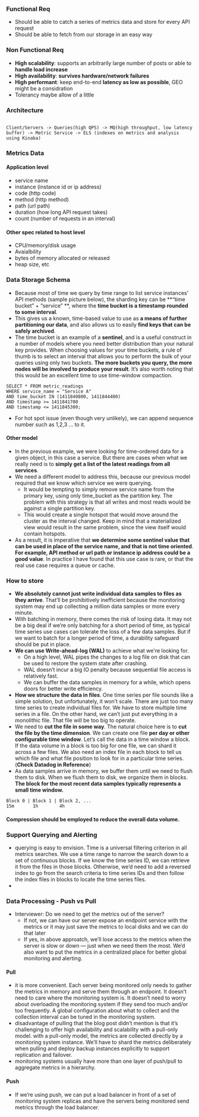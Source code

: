 ### Functional Req
- Should be able to catch a series of metrics data and store for every API request
- Should be able to fetch from our storage in an easy way 
### Non Functional Req
- **High scalability**: supports an arbitrarily large number of posts or able to **handle load increase**
- **High availability**: **survives hardware/network failures**
- **High performant**: keep end-to-end **latency as low as possible**, GEO might be a considration
- Tolerancy maybe allow of a little
### Architecture
```
																					
Client/Servers -> Queries(high QPS) -> MQ(high throughput, low latency buffer) -> Metric Service -> ELS (indexes on metrics and analysis using Kinaba)
```
### Metrics Data
#### Application level
- service name
- instance (instance id or ip address)
- code (http code)
- method (http method)
- path (url path)
- duration (how long API request takes)
- count (number of requests in an interval)
#### Other spec related to host level
- CPU/memory/disk usage
- Avaialbility
- bytes of memory allocated or released
- heap size, etc
### Data Storage Schema
- Because most of time we query by time range to list service instances’ API methods (sample picture below), the sharding key can be **“time bucket” + “service” **, where the **time bucket is a timestamp rounded to some interval**.
- This gives us a known, time-based value to use as **a means of further partitioning our data**, and also allows us to easily **find keys that can be safely archived**. 
- The time bucket is an example of a **sentinel**, and is a useful construct in a number of models where you need better distribution than your natural key provides. When choosing values for your time buckets, a rule of thumb is to select an interval that allows you to perform the bulk of your queries using only two buckets. **The more buckets you query, the more nodes will be involved to produce your result**. It’s also worth noting that this would be an excellent time to use time-window compaction.
```
SELECT * FROM metric_readings
WHERE service_name = "Service A"
AND time_bucket IN (1411840800, 1411844400)
AND timestamp >= 1411841700
AND timestamp <= 1411845300;
```
- For hot spot issue (even though very unlikely), we can append sequence number such as 1,2,3 … to it.
#### Other model
- In the previous example, we were looking for time-ordered data for a given object, in this case a service. But there are cases when what we really need is to **simply get a list of the latest readings from all services**. 
- We need a different model to address this, because our previous model required that we know which service we were querying. 
	- It would be tempting to simply remove service name from the primary key, using only time_bucket as the partition key. The problem with this strategy is that all writes and most reads would be against a single partition key. 
	- This would create a single hotspot that would move around the cluster as the interval changed. Keep in mind that a materialized view would result in the same problem, since the view itself would contain hotspots. 
- As a result, it is imperative that **we determine some sentinel value that can be used in place of the service name, and that is not time oriented**. **For example, API method or url path or instance ip address could be a good value**. In practice I have found that this use case is rare, or that the real use case requires a queue or cache.
### How to store
- **We absolutely cannot just write individual data samples to files as they arrive**. That’ll be prohibitively inefficient because the monitoring system may end up collecting a million data samples or more every minute.
-  With batching in memory, there comes the risk of losing data. It may not be a big deal if we’re only batching for a short period of time, as typical time series use cases can tolerate the loss of a few data samples. But if we want to batch for a longer period of time, a durability safeguard should be put in place.
- **We can use Write-ahead-log (WAL)** to achieve what we're looking for. 
	- On a high level, WAL pipes the changes to a log file on disk that can be used to restore the system state after crashing. 
	- WAL doesn’t incur a big IO penalty because sequential file access is relatively fast.
	- We can buffer the data samples in memory for a while, which opens doors for better write efficiency.
- **How we structure the data in files**. One time series per file sounds like a simple solution, but unfortunately, it won’t scale. There are just too many time series to create individual files for. We have to store multiple time series in a file. On the other hand, we can’t just put everything in a monolithic file. That file will be too big to operate.
- We need to **cut the file in some way**. The natural choice here is to **cut the file by the time dimension**. We can create one file **per day or other configurable time window**. Let’s call the data in a time window a block. If the data volume in a block is too big for one file, we can shard it across a few files. We also need an index file in each block to tell us which file and what file position to look for in a particular time series. (**Check Datadog in Reference**)
- As data samples arrive in memory, we buffer them until we need to flush them to disk. When we flush them to disk, we organize them in blocks. **The block for the most recent data samples typically represents a small time window.**
```
Block 0 | Block 1 | Block 2, ...
15m		  1h		4h
```
#### Compression should be employed to reduce the overall data volume.
### Support Querying and Alerting
- querying is easy to envision. Time is a universal filtering criterion in all metrics searches. We use a time range to narrow the search down to a set of continuous blocks. If we know the time series ID, we can retrieve it from the files in those blocks. Otherwise, we’d need to add a reversed index to go from the search criteria to time series IDs and then follow the index files in blocks to locate the time series files.
- 
### Data Processing - Push vs Pull
- Interviewer: Do we need to get the metrics out of the server? 
	- If not, we can have our server expose an endpoint service with the metrics or it may just save the metrics to local disks and we can do that later
	- If yes, in above approatch, we’ll lose access to the metrics when the server is slow or down — just when we need them the most. We’d also want to put the metrics in a centralized place for better global monitoring and alerting.
#### Pull
- it is more convenient. Each server being monitored only needs to gather the metrics in memory and serve them through an endpoint. It doesn’t need to care where the monitoring system is. It doesn’t need to worry about overloading the monitoring system if they send too much and/or too frequently. A global configuration about what to collect and the collection interval can be tuned in the monitoring system.
- disadvantage of pulling that the blog post didn’t mention is that it’s challenging to offer high availability and scalability with a pull-only model. with a pull-only model, the metrics are collected directly by a monitoring system instance. We’ll have to shard the metrics deliberately when pulling and deploy backup instances explicitly to support replication and failover.
- monitoring systems usually have more than one layer of push/pull to aggregate metrics in a hierarchy.
#### Push
- If we’re using push, we can put a load balancer in front of a set of monitoring system replicas and have the servers being monitored send metrics through the load balancer.
<!--stackedit_data:
eyJoaXN0b3J5IjpbNzY5OTgxODY4LDIwNTAxODc3MTgsMTYyMD
UyNDgyLC00ODEzODI2ODNdfQ==
-->